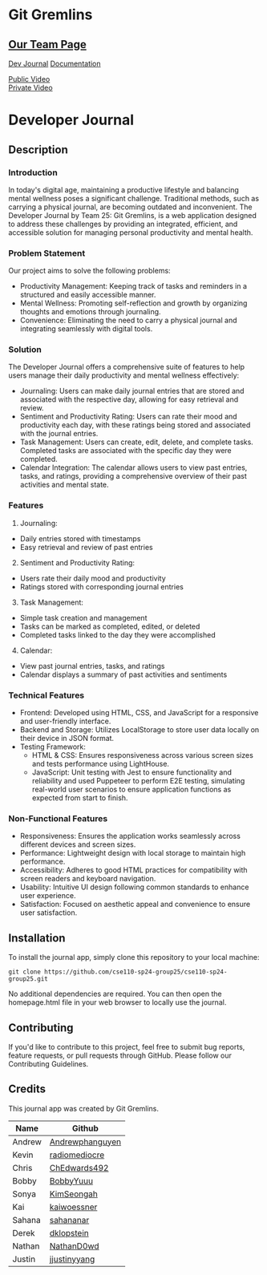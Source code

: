 # Git Gremlins

## [Our Team Page](/admin/team.md)

<a href="https://Andrewphanguyen.github.io/Developer-Journal-2/source/homepage/homepage.html" target= "blank">Dev Journal</a>
<a href="https://Andrewphanguyen.github.io/Andrewphanguyen/js-doc/index.html" target= "blank">Documentation</a>

[Public Video](https://youtu.be/O4BMl-_iPNE)\
[Private Video](https://youtu.be/NjnCfApxb44)
# Developer Journal

## Description

### Introduction
In today's digital age, maintaining a productive lifestyle and balancing mental wellness poses a significant challenge. Traditional methods, such as carrying a physical journal, are becoming outdated and inconvenient. The Developer Journal by Team 25: Git Gremlins, is a web application designed to address these challenges by providing an integrated, efficient, and accessible solution for managing personal productivity and mental health.

### Problem Statement
Our project aims to solve the following problems:
- Productivity Management: Keeping track of tasks and reminders in a structured and easily accessible manner.
- Mental Wellness: Promoting self-reflection and growth by organizing thoughts and emotions through journaling.
- Convenience: Eliminating the need to carry a physical journal and integrating seamlessly with digital tools.

### Solution
The Developer Journal offers a comprehensive suite of features to help users manage their daily productivity and mental wellness effectively:
- Journaling: Users can make daily journal entries that are stored and associated with the respective day, allowing for easy retrieval and review.
- Sentiment and Productivity Rating: Users can rate their mood and productivity each day, with these ratings being stored and associated with the journal entries.
- Task Management: Users can create, edit, delete, and complete tasks. Completed tasks are associated with the specific day they were completed.
- Calendar Integration: The calendar allows users to view past entries, tasks, and ratings, providing a comprehensive overview of their past activities and mental state.

### Features
1. Journaling:
  - Daily entries stored with timestamps
  - Easy retrieval and review of past entries
2. Sentiment and Productivity Rating:
  - Users rate their daily mood and productivity
  - Ratings stored with corresponding journal entries
3. Task Management:
  - Simple task creation and management
  - Tasks can be marked as completed, edited, or deleted
  - Completed tasks linked to the day they were accomplished
4. Calendar:
  - View past journal entries, tasks, and ratings
  - Calendar displays a summary of past activities and sentiments

### Technical Features
- Frontend: Developed using HTML, CSS, and JavaScript for a responsive and user-friendly interface.
- Backend and Storage: Utilizes LocalStorage to store user data locally on their device in JSON format.
- Testing Framework:
  - HTML & CSS: Ensures responsiveness across various screen sizes and tests performance using LightHouse.
  - JavaScript: Unit testing with Jest to ensure functionality and reliability and used Puppeteer to perform E2E testing, simulating real-world user scenarios to ensure application functions as expected from start to finish.

### Non-Functional Features
- Responsiveness: Ensures the application works seamlessly across different devices and screen sizes.
- Performance: Lightweight design with local storage to maintain high performance.
- Accessibility: Adheres to good HTML practices for compatibility with screen readers and keyboard navigation.
- Usability: Intuitive UI design following common standards to enhance user experience.
- Satisfaction: Focused on aesthetic appeal and convenience to ensure user satisfaction.

## Installation

To install the journal app, simply clone this repository to your local machine:

`git clone https://github.com/cse110-sp24-group25/cse110-sp24-group25.git`

No additional dependencies are required. You can then open the homepage.html file in your web browser to locally use the journal.

## Contributing
If you'd like to contribute to this project, feel free to submit bug reports, feature requests, or pull requests through GitHub. Please follow our Contributing Guidelines.

## Credits
This journal app was created by Git Gremlins.

| Name | Github |
| --- | --- |
| Andrew | [Andrewphanguyen](https://github.com/andrewphanguyen)|
| Kevin | [radiomediocre](https://github.com/qiwenkevin) |
|Chris| [ChEdwards492](https://github.com/chedwards492) |
|Bobby| [BobbyYuuu](https://github.com/BobbyYuuuu) |
|Sonya|  [KimSeongah](https://github.com/kimseongah) |
|Kai|[kaiwoessner](https://github.com/kaiwoessner)|
|Sahana|[sahananar](https://github.com/sahananar)|
| Derek | [dklopstein](https://github.com/dklopstein) |
|Nathan|[NathanD0wd](https://github.com/NathanD0wd)|
|Justin|[jjustinyyang](https://github.com/jjustinyyang)|
